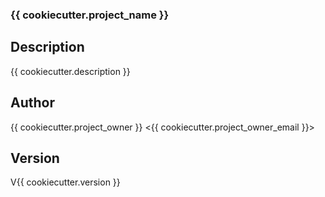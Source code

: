 ### {{ cookiecutter.project_name }}
## Description
{{ cookiecutter.description }}

## Author
{{ cookiecutter.project_owner }} <{{ cookiecutter.project_owner_email }}>

## Version
V{{ cookiecutter.version }}